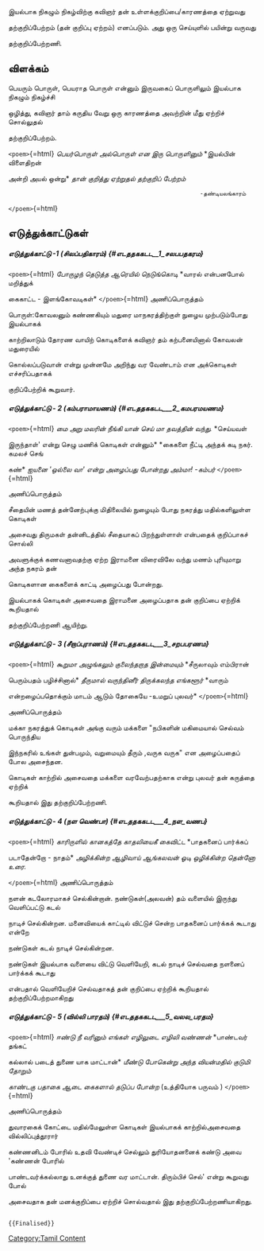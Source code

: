 இயல்பாக நிகழும் நிகழ்விற்கு கவிஞர் தன் உள்ளக்குறிப்பை/காரணத்தை ஏற்றுவது
தற்குறிப்பேற்றம் (தன் குறிப்பு ஏற்றம்) எனப்படும். அது ஒரு செய்யுளில் பயின்று வருவது
தற்குறிப்பேற்றணி.

## விளக்கம்

பெயரும் பொருள், பெயராத பொருள் என்னும் இருவகைப் பொருளிலும் இயல்பாக நிகழும் நிகழ்ச்சி
ஒழித்து, கவிஞர் தாம் கருதிய வேறு ஒரு காரணத்தை அவற்றின் மீது ஏற்றிச் சொல்லுதல்
தற்குறிப்பேற்றம்.

`<poem>`{=html} *பெயர்பொருள் அல்பொருள் என இரு பொருளினும்* *இயல்பின் விளைதிறன்
அன்றி அயல் ஒன்று* *தான் குறித்து ஏற்றுதல் தற்குறிப் பேற்றம்*

`                                                      -தண்டியலங்காரம்`

`</poem>`{=html}

## எடுத்துக்காட்டுகள்

##### எடுத்துக்காட்டு -1 (சிலப்பதிகாரம்) {#எடததககடட__1_சலபபதகரம}

`<poem>`{=html} *போருழந் தெடுத்த ஆரெயில் நெடுங்கொடி* *வாரல் என்பனபோல் மறித்துக்
கைகாட்ட - இளங்கோவடிகள்* `</poem>`{=html} அணிப்பொருத்தம்

பொருள்:கோவலனும் கண்ணகியும் மதுரை மாநகரத்திற்குள் நுழைய முற்படும்போது இயல்பாகக்
காற்றிலாடும் தோரண வாயிற் கொடிகளைக் கவிஞர் தம் கற்பனையினால் கோவலன் மதுரையில்
கொல்லப்படுவான் என்று முன்னமே அறிந்து வர வேண்டாம் என அக்கொடிகள் எச்சரிப்பதாகக்
குறிப்பேற்றிக் கூறுவார்.

##### எடுத்துக்காட்டு - 2 (கம்பராமாயணம்) {#எடததககடட___2_கமபரமயணம}

`<poem>`{=html} *மை அறு மலரின் நீங்கி யான் செய் மா தவத்தின் வந்து.* *செய்யவள்
இருந்தாள்' என்று செழு மணிக் கொடிகள் என்னும்* *கைகளை நீட்டி அந்தக் கடி நகர். கமலச் செங்
கண்* *ஐயனை \'ஒல்லை வா' என்று அழைப்பது போன்றது அம்மா! -கம்பர்* `</poem>`{=html}
அணிப்பொருத்தம்

சீதையின் மணத் தன்னேற்புக்கு மிதிலையில் நுழையும் போது நகரத்து மதில்களிலுள்ள கொடிகள்
அசைவது திருமகள் தன்னிடத்தில் சீதையாகப் பிறந்துள்ளாள் என்பதைக் குறிப்பாகச் சொல்லி
அவளுக்குக் கணவனாவதற்கு ஏற்ற இராமனை விரைவிலே வந்து மணம் புரியுமாறு அந்த நகரம் தன்
கொடிகளான கைகளைக் காட்டி அழைப்பது போன்றது.

இயல்பாகக் கொடிகள் அசைவதை இராமனை அழைப்பதாக தன் குறிப்பை ஏற்றிக் கூறியதால்
தற்குறிப்பேற்றணி ஆயிற்று.

##### எடுத்துக்காட்டு - 3 (சீறாப்புராணம்) {#எடததககடட___3_சறபபரணம}

`<poem>`{=html} *கூறுமா அழுங்கலும் குலைந்தறாத இன்மையும்* *சீருலாவும் எம்பிரான்
பெரும்பதம் பழிச்சினால்* *தீருமால் வருந்தினீர் திருக்கலந்த எங்களூர்* *வாரும்
என்றழைப்பதொக்கும் மாடம் ஆடும் தோகையே -உமறுப் புலவர்* `</poem>`{=html}
அணிப்பொருத்தம்

மக்கா நகரத்துக் கொடிகள் அங்கு வரும் மக்களை \"நபிகளின் மகிமையால் செல்வம் பொருந்திய
இந்நகரில் உங்கள் துன்பமும், வறுமையும் தீரும் ,வருக வருக\" என அழைப்பதைப் போல அசைந்தன.

கொடிகள் காற்றில் அசைவதை மக்களை வரவேற்பதற்காக என்று புலவர் தன் கருத்தை ஏற்றிக்
கூறியதால் இது தற்குறிப்பேற்றணி.

##### எடுத்துக்காட்டு - 4 (நள வெண்பா) {#எடததககடட___4_நள_வணப}

`<poem>`{=html} *காரிருளில் கானகத்தே காதலியைகீ கைவிட்ட* *பாதகனைப் பார்க்கப்
படாதேன்றோ - நாதம்* *அழிக்கின்ற ஆழிவாய் ஆங்கலவன் ஓடி* *ஒழிக்கின்ற தென்னோ உரை.*
`</poem>`{=html} அணிப்பொருத்தம்

நளன் கடலோரமாகச் செல்கின்றான். நண்டுகள்(அலவன்) தம் வளையில் இருந்து வெளிப்பட்டு கடல்
நாடிச் செல்கின்றன. மனைவியைக் காட்டில் விட்டுச் சென்ற பாதகனைப் பார்க்கக் கூடாது என்றே
நண்டுகள் கடல் நாடிச் செல்கின்றன.

நண்டுகள் இயல்பாக வளையை விட்டு வெளியேறி, கடல் நாடிச் செல்வதை நளனைப் பார்க்கக் கூடாது
என்பதால் வெளியேறிச் செல்வதாகத் தன் குறிப்பை ஏற்றிக் கூறியதால் தற்குறிப்பேற்றமாகிறது

##### எடுத்துக்காட்டு - 5 (வில்லி பாரதம்) {#எடததககடட___5_வலல_பரதம}

`<poem>`{=html} *ஈண்டு நீ வரினும் எங்கள் எழிலுடை ⁠எழிலி வண்ணன்* *பாண்டவர் தங்கட்
கல்லால் படைத் துணை ⁠யாக மாட்டான்* *மீண்டு போகென்று அந்த வியன்மதில் ⁠குடுமி தோறும்*
*காண்டகு பதாகை ஆடை கைகளால் ⁠தடுப்ப போன்ற* (உத்தியோக பருவம் ) `</poem>`{=html}
அணிப்பொருத்தம்

துவாரகைக் கோட்டை மதில்மேலுள்ள கொடிகள் இயல்பாகக் காற்றில்அசைவதை வில்லிப்புத்தூரார்
கண்ணனிடம் போரில் உதவி வேண்டிச் செல்லும் துரியோதனனைக் கண்டு அவை \'கண்ணன் போரில்
பாண்டவர்க்கல்லாது உனக்குத் துணை வர மாட்டான். திரும்பிச் செல்\' என்று கூறுவது போல்
அசைவதாக தன் மனக்குறிப்பை ஏற்றிச் சொல்வதால் இது தற்குறிப்பேற்றணியாகிறது.

```{=mediawiki}
{{Finalised}}
```
[Category:Tamil Content](Category:Tamil_Content "wikilink")
